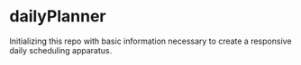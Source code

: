 # dailyPlanner
Initializing this repo with basic information necessary to create a responsive daily scheduling apparatus.
